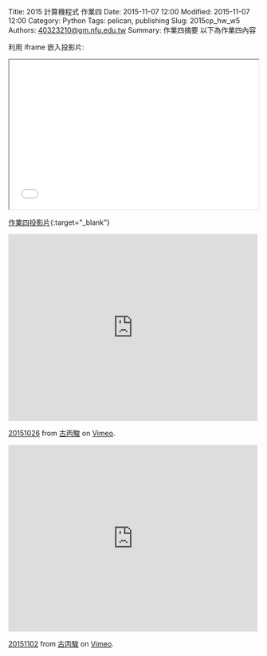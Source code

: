 Title: 2015 計算機程式 作業四
Date: 2015-11-07 12:00
Modified: 2015-11-07 12:00
Category: Python
Tags: pelican, publishing
Slug: 2015cp_hw_w5
Authors: 40323210@gm.nfu.edu.tw
Summary: 作業四摘要
以下為作業四內容

利用 iframe 嵌入投影片:

<iframe src="40323210_cp_w5.html" width="500" height="300"></iframe>

[作業四投影片](simplest5.html){:target="_blank"}

<iframe src="https://player.vimeo.com/video/144956459" width="500" height="375" frameborder="0" webkitallowfullscreen mozallowfullscreen allowfullscreen></iframe> <p><a href="https://vimeo.com/144956459">20151026</a> from <a href="https://vimeo.com/user45587609">古丙駿</a> on <a href="https://vimeo.com">Vimeo</a>.</p>

<iframe src="https://player.vimeo.com/video/144956460" width="500" height="375" frameborder="0" webkitallowfullscreen mozallowfullscreen allowfullscreen></iframe> <p><a href="https://vimeo.com/144956460">20151102</a> from <a href="https://vimeo.com/user45587609">古丙駿</a> on <a href="https://vimeo.com">Vimeo</a>.</p>